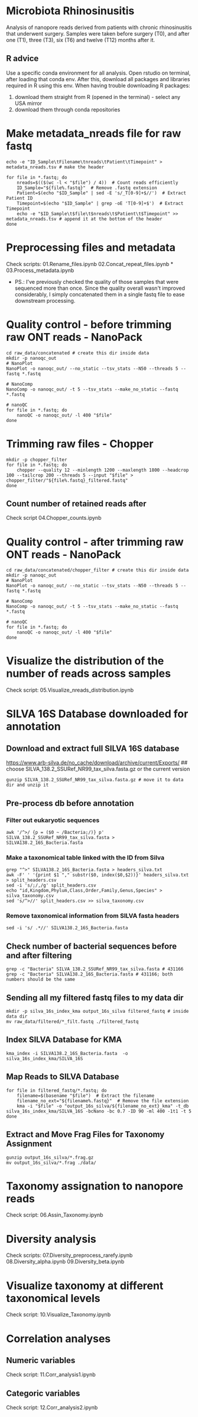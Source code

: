 # Microbiota Rhinosinusitis
Analysis of nanopore reads derived from patients with chronic rhinosinusitis that underwent surgery. Samples were taken before surgery (T0), and after one (T1), three (T3), six (T6) and twelve (T12) months after it. 

## R advice
Use a specific conda environment for all analysis. Open rstudio on terminal, after loading that conda env. After this, download all packages and libraries required in R using this env. 
When having trouble downloading R packages:
1. download them straight from R (opened in the terminal) - select any USA mirror
2. download them through conda repositories

# Make metadata_nreads file for raw fastq
```
echo -e "ID_Sample\tFilename\tnreads\tPatient\tTimepoint" > metadata_nreads.tsv # make the header

for file in *.fastq; do 
    nreads=$(($(wc -l < "$file") / 4))  # Count reads efficiently
    ID_Sample="${file%.fastq}"  # Remove .fastq extension
    Patient=$(echo "$ID_Sample" | sed -E 's/_T[0-9]+$//')  # Extract Patient ID
    Timepoint=$(echo "$ID_Sample" | grep -oE 'T[0-9]+$')  # Extract Timepoint
    echo -e "$ID_Sample\t$file\t$nreads\t$Patient\t$Timepoint" >> metadata_nreads.tsv # append it at the bottom of the header
done
```

# Preprocessing files and metadata 
Check scripts: 
01.Rename_files.ipynb
02.Concat_repeat_files.ipynb *
03.Process_metadata.ipynb

* PS.: I've previously checked the quality of those samples that were sequenced more than once. Since the quality overall wasn't improved considerably, I simply concatenated them in a single fastq file to ease downstream processing.  

# Quality control - before trimming raw ONT reads - NanoPack
```
cd raw_data/concatenated # create this dir inside data
mkdir -p nanoqc_out
# NanoPlot
NanoPlot -o nanoqc_out/ --no_static --tsv_stats --N50 --threads 5 --fastq *.fastq 

# NanoComp
NanoComp -o nanoqc_out/ -t 5 --tsv_stats --make_no_static --fastq *.fastq

# nanoQC
for file in *.fastq; do
    nanoQC -o nanoqc_out/ -l 400 "$file" 
done
```

# Trimming raw files - Chopper
```
mkdir -p chopper_filter
for file in *.fastq; do
    chopper --quality 12 --minlength 1200 --maxlength 1800 --headcrop 100 --tailcrop 200 --threads 5 --input "$file" > chopper_filter/"${file%.fastq}_filtered.fastq"
done
```
## Count number of retained reads after 
Check script 04.Chopper_counts.ipynb

# Quality control - after trimming raw ONT reads - NanoPack
```
cd raw_data/concatenated/chopper_filter # create this dir inside data
mkdir -p nanoqc_out
# NanoPlot
NanoPlot -o nanoqc_out/ --no_static --tsv_stats --N50 --threads 5 --fastq *.fastq 

# NanoComp
NanoComp -o nanoqc_out/ -t 5 --tsv_stats --make_no_static --fastq *.fastq

# nanoQC
for file in *.fastq; do
    nanoQC -o nanoqc_out/ -l 400 "$file" 
done
```
# Visualize the distribution of the number of reads across samples
Check script: 05.Visualize_nreads_distribution.ipynb

# SILVA 16S Database downloaded for annotation
## Download and extract full SILVA 16S database 
https://www.arb-silva.de/no_cache/download/archive/current/Exports/ ## choose SILVA_138.2_SSURef_NR99_tax_silva.fasta.gz or the current version 

```
gunzip SILVA_138.2_SSURef_NR99_tax_silva.fasta.gz # move it to data dir and unzip it
```

## Pre-process db before annotation
### Filter out eukaryotic sequences 
```
awk '/^>/ {p = ($0 ~ /Bacteria;/)} p' SILVA_138.2_SSURef_NR99_tax_silva.fasta > SILVA138.2_16S_Bacteria.fasta 
```

### Make a taxonomical table linked with the ID from Silva
```
grep "^>" SILVA138.2_16S_Bacteria.fasta > headers_silva.txt
awk -F' ' '{print $1 "," substr($0, index($0,$2))}' headers_silva.txt > split_headers.csv
sed -i 's/;/,/g' split_headers.csv 
echo "id,Kingdom,Phylum,Class,Order,Family,Genus,Species" > silva_taxonomy.csv
sed 's/^>//' split_headers.csv >> silva_taxonomy.csv
```

### Remove taxonomical information from SILVA fasta headers
```
sed -i 's/ .*//' SILVA138.2_16S_Bacteria.fasta
```

## Check number of bacterial sequences before and after filtering 
```
grep -c "Bacteria" SILVA_138.2_SSURef_NR99_tax_silva.fasta # 431166
grep -c "Bacteria" SILVA138.2_16S_Bacteria.fasta # 431166; both numbers should be the same 
```

## Sending all my filtered fastq files to my data dir
```
mkdir -p silva_16s_index_kma output_16s_silva filtered_fastq # inside data dir 
mv raw_data/filtered/*_filt.fastq ./filtered_fastq
```

## Index SILVA Database for KMA
```
kma_index -i SILVA138.2_16S_Bacteria.fasta  -o silva_16s_index_kma/SILVA_16S
```

## Map Reads to SILVA Database
```
for file in filtered_fastq/*.fastq; do
    filename=$(basename "$file")  # Extract the filename
    filename_no_ext="${filename%.fastq}"  # Remove the file extension
    kma -i "$file" -o "output_16s_silva/${filename_no_ext}_kma" -t_db silva_16s_index_kma/SILVA_16S -bcNano -bc 0.7 -ID 90 -ml 400 -1t1 -t 5
done
```

## Extract and Move Frag Files for Taxonomy Assignment
```
gunzip output_16s_silva/*.frag.gz
mv output_16s_silva/*.frag ./data/
```

# Taxonomy assignation to nanopore reads
Check script: 06.Assin_Taxonomy.ipynb

# Diversity analysis
Check scripts:
07.Diversity_preprocess_rarefy.ipynb
08.Diversity_alpha.ipynb
09.Diversity_beta.ipynb

# Visualize taxonomy at different taxonomical levels
Check script: 10.Visualize_Taxonomy.ipynb

# Correlation analyses
## Numeric variables
Check script: 11.Corr_analysis1.ipynb

## Categoric variables
Check script: 12.Corr_analysis2.ipynb

























